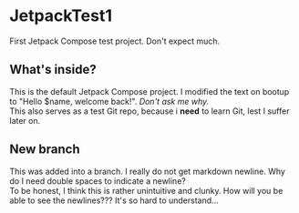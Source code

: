 # JetpackTest1

First Jetpack Compose test project. Don't expect much.

## What's inside?

This is the default Jetpack Compose project. I modified the text on bootup to "Hello $name, welcome back!". *Don't ask me why.*  
This also serves as a test Git repo, because i **need** to learn Git, lest I suffer later on.

## New branch
  
This was added into a branch.
I really do not get markdown newline. Why do I need double spaces to indicate a newline?  
To be honest, I think this is rather unintuitive and clunky.
How will you be able to see the newlines???
It's so hard to understand...
